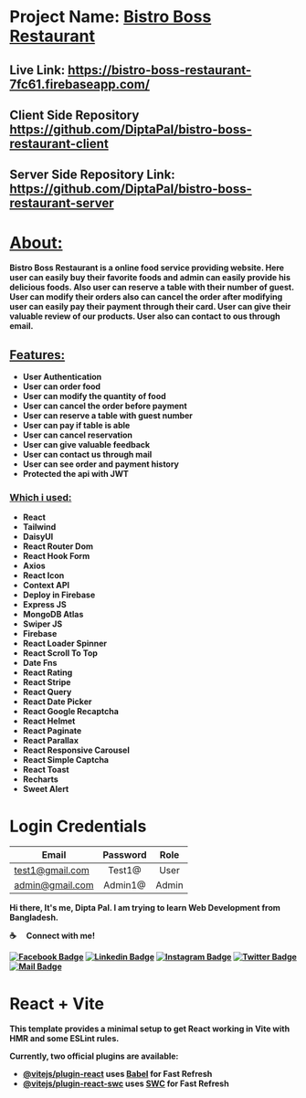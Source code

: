 # Project Name: [Bistro Boss Restaurant](https://bistro-boss-restaurant-7fc61.firebaseapp.com/)

## Live Link: https://bistro-boss-restaurant-7fc61.firebaseapp.com/

## Client Side Repository https://github.com/DiptaPal/bistro-boss-restaurant-client

## Server Side Repository Link: https://github.com/DiptaPal/bistro-boss-restaurant-server
# <b><u>About:</u><b>

<p>Bistro Boss Restaurant is a online food service providing website. Here user can easily buy their favorite foods and admin can easily provide his delicious foods. Also user can reserve a table with their number of guest. User can modify their orders also can cancel the order after modifying user can easily pay their payment through their card. User can give their valuable review of our products. User also can contact to ous through email.<p> 

## <u>Features:</u>
* User Authentication
* User can order food
* User can modify the quantity of food
* User can cancel the order before payment
* User can reserve a table with guest number 
* User can pay if table is able
* User can cancel reservation
* User can give valuable feedback
* User can contact us through mail
* User can see order and payment history
* Protected the api with JWT


### <u>Which i used:</u>
* React
* Tailwind
* DaisyUI
* React Router Dom
* React Hook Form
* Axios
* React Icon
* Context API
* Deploy in Firebase
* Express JS
* MongoDB Atlas
* Swiper JS 
* Firebase
* React Loader Spinner
* React Scroll To Top
* Date Fns
* React Rating
* React Stripe
* React Query
* React Date Picker
* React Google Recaptcha
* React Helmet
* React Paginate
* React Parallax
* React Responsive Carousel
* React Simple Captcha
* React Toast 
* Recharts
* Sweet Alert


# Login Credentials
| Email                  | Password      | Role           |
| -------------          |:-------------:|:-------------: |
| test1@gmail.com | Test1@     |  User        |
| admin@gmail.com     | Admin1@     | Admin          |





Hi there, It's me, Dipta Pal. I am trying to learn Web Development from Bangladesh.

:coffee: &emsp;Connect with me!

[![Facebook Badge](https://img.shields.io/badge/Facebook-1877F2?style=for-the-badge&logo=facebook&logoColor=white)](https://www.facebook.com/diptapal98) [![Linkedin Badge](https://img.shields.io/badge/LinkedIn-0077B5?style=for-the-badge&logo=linkedin&logoColor=white)](https://www.linkedin.com/in/dipta-pal/) [![Instagram Badge](https://img.shields.io/badge/Instagram-E4405F?style=for-the-badge&logo=instagram&logoColor=white)](https://www.instagram.com/dipta_pal_98/) [![Twitter Badge](https://img.shields.io/badge/Twitter-1DA1F2?style=for-the-badge&logo=twitter&logoColor=white)](https://twitter.com/DiptaPal98) [![Mail Badge](https://img.shields.io/badge/Gmail-D14836?style=for-the-badge&logo=gmail&logoColor=white)](mailto:diptapal1998@gmail.com)






# React + Vite

This template provides a minimal setup to get React working in Vite with HMR and some ESLint rules.

Currently, two official plugins are available:

- [@vitejs/plugin-react](https://github.com/vitejs/vite-plugin-react/blob/main/packages/plugin-react/README.md) uses [Babel](https://babeljs.io/) for Fast Refresh
- [@vitejs/plugin-react-swc](https://github.com/vitejs/vite-plugin-react-swc) uses [SWC](https://swc.rs/) for Fast Refresh


<!-- Hidden Text -->

<div style="visibility:hidden">{"dataname":"environment","colvar":"varname","colval":"value"}


### firebase(client site hosting): https://bistro-boss-restaurant-7fc61.firebaseapp.com //error has

### netlify(client site hosting): https://bistro-boss-restaurant-ph.netlify.app/

set all environment variables
### vercel(server site hosting): https://bistro-boss-restaurant-server-l2ff0sdju-diptapal.vercel.app

//set all environment variables and add extra environment variable which is:

<code>NODE_VERSION: v18.18.0 </code>//must be check the version in terminal: <code>node -v</code>

### render(server site hosting): https://bistro-boss-restaurant.onrender.com

</div>

<!-- Hidden Text -->